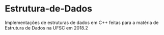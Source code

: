 # Estrutura-de-Dados
Implementações de estruturas de dados em C++ feitas para a matéria de Estrutura de Dados na UFSC em 2018.2
